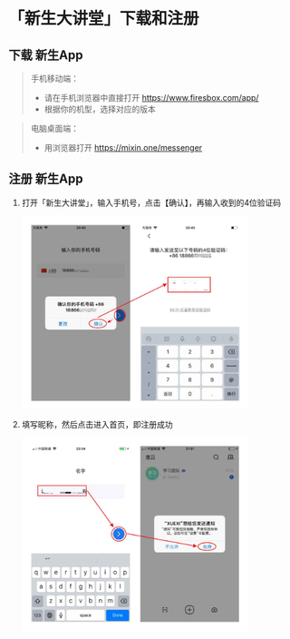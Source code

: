 # 「新生大讲堂」下载和注册

## 下载 新生App

> 手机移动端：
> - 请在手机浏览器中直接打开 https://www.firesbox.com/app/
> - 根据你的机型，选择对应的版本

> 电脑桌面端：
> - 用浏览器打开 https://mixin.one/messenger

## 注册 新生App

1. 打开「新生大讲堂」，输入手机号，点击【确认】，再输入收到的4位验证码

    <img src='../assets/join-reborn-1.jpg' alt='注册新生大讲堂-输入手机号' width='400'/>

2. 填写昵称，然后点击进入首页，即注册成功

    <img src='../assets/join-reborn-2.jpg' alt='注册Mixin-填写昵称并进入首页' width='400'/>

